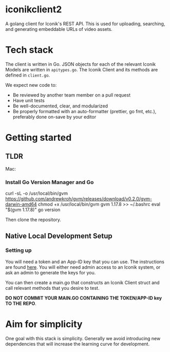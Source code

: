 # iconikclient2
A golang client for Iconik's REST API. This is used for uploading, searching, and generating embeddable URLs of video assets.

# Tech stack

The client is written in Go. JSON objects for each of the relevant Iconik Models are written in `apitypes.go`. The Iconik Client and its methods are defined in `client.go`.

We expect new code to:

- Be reviewed by another team member on a pull request
- Have unit tests
- Be well-documented, clear, and modularized
- Be properly formatted with an auto-formatter (prettier, go fmt, etc.), preferably done on-save by your editor

# Getting started

## TLDR

Mac:

### Install Go Version Manager and Go
curl -sL -o /usr/local/bin/gvm https://github.com/andrewkroh/gvm/releases/download/v0.2.0/gvm-darwin-amd64
chmod +x /usr/local/bin/gvm
gvm 1.17.8 >> ~/.bashrc
eval "$(gvm 1.17.8)"
go version

Then clone the repository.

## Native Local Development Setup

### Setting up
You will need a token and an App-ID key that you can use. The instructions are found [here](https://app.iconik.io/docs/api.html#gettingstarted). You will either need admin access to an Iconik system, or ask an admin to generate the keys for you.

You can then create a main.go that constructs an Iconik Client struct and call relevant methods that you desire to test.

**DO NOT COMMIT YOUR MAIN.GO CONTAINING THE TOKEN/APP-ID key TO THE REPO**.

# Aim for simplicity

One goal with this stack is simplicity. Generally we avoid introducing new dependencies that will increase the learning curve for development.
